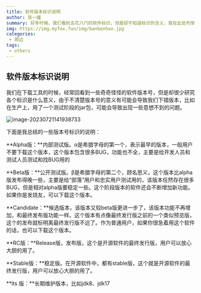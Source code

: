```yaml
---
title: 软件版本标识说明
author: 张一雄
summary: 好多时候，我们看到五花八门的软件标识，但是却不知道标识的含义，我在此处列举了几个。
img: https://img.myfox.fun/img/banbenhao.jpg
categories:
 - 周边
tags:
 - others
---
```


## 软件版本标识说明

我们在下载工具的时候，经常回看到一些奇奇怪怪的软件版本号，但是却很少研究各个标识是什么意义，由于不清楚版本号的意义有可能会导致我们下错版本，比如在生产上，用了一个测试阶段的jar包，可能会导致出现一些意想不到的问题。

![image-20230721141938733](https://img.myfox.fun/img/20230721141939.png)

下面是我总结的一些版本号标识的说明：

**Alpha版：**内部测试版。α是希腊字母的第一个，表示最早的版本，一般用户不要下载这个版本，这个版本包含很多BUG，功能也不全，主要是给开发人员和测试人员测试和找BUG用的

**Beta版：**公开测试版。β是希腊字母的第二个，顾名思义，这个版本比alpha版发布得晚一些，主要是给“部落”用户和忠实用户测试用的，该版本任然存在很多BUG，但是相对alpha版要稳定一些。这个阶段版本的软件还会不断增加新功能。如果你是发烧友，可以下载这个版本。

**Candidate：**候选版本，该版本又较beta版更进一步了，该版本功能不再增加，和最终发布版功能一样。这个版本有点像最终发行版之前的一个类似预览版，这个的发布就标明离最终发行版不远了。作为普通用户，如果你很急着用这个软件的话，也可以下载这个版本。

**RC版：**Release版，发布版，这个是开源软件的最终发行版，用户可以放心大胆的用了。

**Stable版：**稳定版。在开源软件中，都有stable版，这个就是开源软件的最终发行版，用户可以放心大胆的用了。

**lts 版：**长期维护版本，比如jdk8、jdk17

